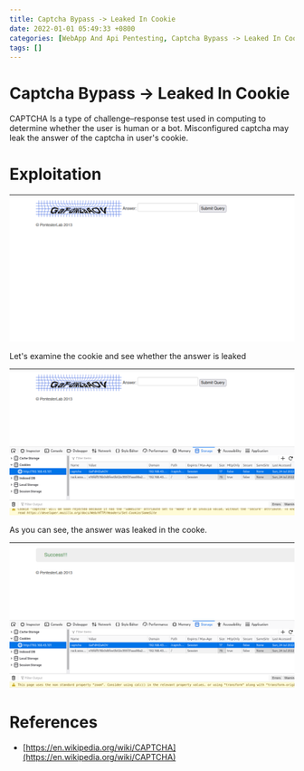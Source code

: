 ```yaml
---
title: Captcha Bypass -> Leaked In Cookie
date: 2022-01-01 05:49:33 +0800
categories: [WebApp And Api Pentesting, Captcha Bypass -> Leaked In Cookie]
tags: []  
---
```


# Captcha Bypass -> Leaked In Cookie

CAPTCHA Is a type of challenge–response test used in computing to determine whether the user is human or a bot. Misconfigured captcha may leak the answer of the captcha in user's cookie.

# Exploitation

![cap](https://raw.githubusercontent.com/cyberkhalid/cyberkhalid.github.io/main/assets/img/ipentest/capc1.png)

Let's examine the cookie and see whether the answer is leaked

![cap](https://raw.githubusercontent.com/cyberkhalid/cyberkhalid.github.io/main/assets/img/ipentest/capc2.png)

As you can see, the answer was leaked in the cooke.

![cap](https://raw.githubusercontent.com/cyberkhalid/cyberkhalid.github.io/main/assets/img/ipentest/capc3.png)

# References

- [https://en.wikipedia.org/wiki/CAPTCHA](https://en.wikipedia.org/wiki/CAPTCHA)
